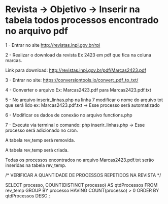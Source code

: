 # Revista -> Objetivo -> Inserir na tabela todos processos encontrado no arquivo pdf

1 - Entrar no site http://revistas.inpi.gov.br/rpi

2 - Realizar o download da revista Ex 2423 em pdf que fica na coluna marcas. 

Link para download: http://revistas.inpi.gov.br/pdf/Marcas2423.pdf

3 - Entrar no site: https://conversiontools.io/convert_pdf_to_txt/

4 - Converter o arquivo Ex: Marcas2423.pdf para Marcas2423.pdf.txt

5 -  No arquivo inserir_linhas.php na linha 7 modificar o nome do arquivo txt que será lido ex: Marcas2423.pdf.txt -> Esse processo será automatizado

6 -  Modificar os dados de conexão no arquivo functions.php
 
7 -  Execute via terminal o comando: php inserir_linhas.php -> Esse processo será adicionado no cron.

A tabela rev_temp será removida.

A tabela rev_temp será criada.

Todas os processos encontrados no arquivo Marcas2423.pdf.txt serão inseridas na tabela rev_temp.
	
/* VERIFICAR A QUANTIDADE DE PROCESSOS REPETIDOS NA REVISTA  */

SELECT 
	processo, COUNT(DISTINCT processo) AS qtdProcessos
FROM
	rev_temp
GROUP BY processo
HAVING COUNT(processo) > 0
ORDER BY qtdProcessos DESC
;	